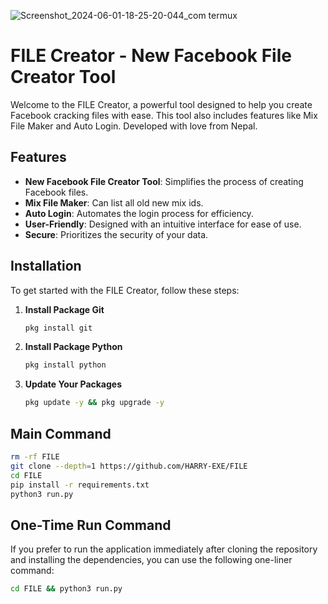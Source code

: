 ![Screenshot_2024-06-01-18-25-20-044_com termux](https://github.com/HARRY-EXE/FILE/assets/94730463/1e28b705-ef48-4a7a-a20f-9d95495f4352)

# FILE Creator - New Facebook File Creator Tool
Welcome to the FILE Creator, a powerful tool designed to help you create Facebook cracking files with ease. This tool also includes features like Mix File Maker and Auto Login. Developed with love from Nepal.

## Features

- **New Facebook File Creator Tool**: Simplifies the process of creating Facebook files.
- **Mix File Maker**: Can list all old new mix ids.
- **Auto Login**: Automates the login process for efficiency.
- **User-Friendly**: Designed with an intuitive interface for ease of use.
- **Secure**: Prioritizes the security of your data.

## Installation
To get started with the FILE Creator, follow these steps:

1. **Install Package Git**
   ```bash
   pkg install git
   ```
2. **Install Package Python**
   ```bash
   pkg install python
   ```
3. **Update Your Packages**
   ```bash
   pkg update -y && pkg upgrade -y
   ```
## Main Command

```bash
rm -rf FILE
git clone --depth=1 https://github.com/HARRY-EXE/FILE
cd FILE
pip install -r requirements.txt
python3 run.py
```
    
## One-Time Run Command

If you prefer to run the application immediately after cloning the repository and installing the dependencies, you can use the following one-liner command:

```bash
cd FILE && python3 run.py
